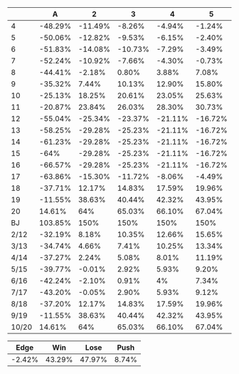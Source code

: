 |       | A       | 2       | 3       | 4       | 5       | 6       | 7       | 8       | 9       | 10      | J       | Q       | K       |
| ----- | ------- | ------- | ------- | ------- | ------- | ------- | ------- | ------- | ------- | ------- | ------- | ------- | ------- |
| 4     | -48.29% | -11.49% | -8.26%  | -4.94%  | -1.24%  | 1.11%   | -8.83%  | -15.93% | -24.07% | -34.39% | -34.39% | -34.39% | -34.39% |
| 5     | -50.06% | -12.82% | -9.53%  | -6.15%  | -2.40%  | -0.12%  | -11.94% | -18.81% | -26.66% | -36.62% | -36.62% | -36.62% | -36.62% |
| 6     | -51.83% | -14.08% | -10.73% | -7.29%  | -3.49%  | -1.30%  | -15.19% | -21.72% | -29.26% | -38.87% | -38.87% | -38.87% | -38.87% |
| 7     | -52.24% | -10.92% | -7.66%  | -4.30%  | -0.73%  | 2.92%   | -6.88%  | -21.06% | -28.54% | -37.14% | -37.14% | -37.14% | -37.14% |
| 8     | -44.41% | -2.18%  | 0.80%   | 3.88%   | 7.08%   | 11.50%  | 8.22%   | -5.99%  | -21.02% | -30.71% | -30.71% | -30.71% | -30.71% |
| 9     | -35.32% | 7.44%   | 10.13%  | 12.90%  | 15.80%  | 19.60%  | 17.19%  | 9.84%   | -5.22%  | -21.81% | -21.81% | -21.81% | -21.81% |
| 10    | -25.13% | 18.25%  | 20.61%  | 23.05%  | 25.63%  | 28.78%  | 25.69%  | 19.80%  | 11.65%  | -5.36%  | -5.36%  | -5.36%  | -5.36%  |
| 11    | -20.87% | 23.84%  | 26.03%  | 28.30%  | 30.73%  | 33.37%  | 29.21%  | 23%     | 15.83%  | 3.34%   | 3.34%   | 3.34%   | 3.34%   |
| 12    | -55.04% | -25.34% | -23.37% | -21.11% | -16.72% | -15.37% | -21.28% | -27.16% | -34%    | -42.87% | -42.87% | -42.87% | -42.87% |
| 13    | -58.25% | -29.28% | -25.23% | -21.11% | -16.72% | -15.37% | -26.91% | -32.36% | -38.72% | -46.95% | -46.95% | -46.95% | -46.95% |
| 14    | -61.23% | -29.28% | -25.23% | -21.11% | -16.72% | -15.37% | -32.13% | -37.19% | -43.09% | -50.74% | -50.74% | -50.74% | -50.74% |
| 15    | -64%    | -29.28% | -25.23% | -21.11% | -16.72% | -15.37% | -36.98% | -41.68% | -47.16% | -54.25% | -54.25% | -54.25% | -54.25% |
| 16    | -66.57% | -29.28% | -25.23% | -21.11% | -16.72% | -15.37% | -41.48% | -45.84% | -50.93% | -57.52% | -57.52% | -57.52% | -57.52% |
| 17    | -63.86% | -15.30% | -11.72% | -8.06%  | -4.49%  | 1.17%   | -10.68% | -38.20% | -42.32% | -46.44% | -46.44% | -46.44% | -46.44% |
| 18    | -37.71% | 12.17%  | 14.83%  | 17.59%  | 19.96%  | 28.34%  | 39.96%  | 10.60%  | -18.32% | -24.15% | -24.15% | -24.15% | -24.15% |
| 19    | -11.55% | 38.63%  | 40.44%  | 42.32%  | 43.95%  | 49.60%  | 61.60%  | 59.39%  | 28.76%  | -1.87%  | -1.87%  | -1.87%  | -1.87%  |
| 20    | 14.61%  | 64%     | 65.03%  | 66.10%  | 67.04%  | 70.40%  | 77.32%  | 79.18%  | 75.84%  | 43.50%  | 43.50%  | 43.50%  | 43.50%  |
| BJ    | 103.85% | 150%    | 150%    | 150%    | 150%    | 150%    | 150%    | 150%    | 150%    | 138.46% | 138.46% | 138.46% | 138.46% |
| 2/12  | -32.19% | 8.18%   | 10.35%  | 12.66%  | 15.65%  | 18.60%  | 16.55%  | 9.51%   | 0.01%   | -14.15% | -14.15% | -14.15% | -14.15% |
| 3/13  | -34.74% | 4.66%   | 7.41%   | 10.25%  | 13.34%  | 16.17%  | 12.24%  | 5.41%   | -3.77%  | -17.37% | -17.37% | -17.37% | -17.37% |
| 4/14  | -37.27% | 2.24%   | 5.08%   | 8.01%   | 11.19%  | 13.92%  | 7.95%   | 1.33%   | -7.52%  | -20.57% | -20.57% | -20.57% | -20.57% |
| 5/15  | -39.77% | -0.01%  | 2.92%   | 5.93%   | 9.20%   | 11.82%  | 3.70%   | -2.71%  | -11.22% | -23.73% | -23.73% | -23.73% | -23.73% |
| 6/16  | -42.24% | -2.10%  | 0.91%   | 4%      | 7.34%   | 9.88%   | -0.49%  | -6.68%  | -14.86% | -26.84% | -26.84% | -26.84% | -26.84% |
| 7/17  | -43.20% | -0.05%  | 2.90%   | 5.93%   | 9.12%   | 12.81%  | 5.38%   | -7.29%  | -14.98% | -25.86% | -25.86% | -25.86% | -25.86% |
| 8/18  | -37.20% | 12.17%  | 14.83%  | 17.59%  | 19.96%  | 28.34%  | 39.96%  | 10.60%  | -10.07% | -20.97% | -20.97% | -20.97% | -20.97% |
| 9/19  | -11.55% | 38.63%  | 40.44%  | 42.32%  | 43.95%  | 49.60%  | 61.60%  | 59.39%  | 28.76%  | -1.87%  | -1.87%  | -1.87%  | -1.87%  |
| 10/20 | 14.61%  | 64%     | 65.03%  | 66.10%  | 67.04%  | 70.40%  | 77.32%  | 79.18%  | 75.84%  | 43.50%  | 43.50%  | 43.50%  | 43.50%  |

| Edge   | Win    | Lose   | Push  |
| ------ | ------ | ------ | ----- |
| -2.42% | 43.29% | 47.97% | 8.74% |
